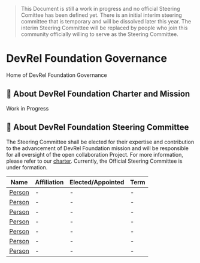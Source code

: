 > This Document is still a work in progress and no official Steering Comittee has been defined yet.
> There is an initial interim steering committee that is temporary and will be dissolved later this year.
> The interim Steering Committee will be replaced by people who join this community officially willing to serve as the Steering Committee.

# DevRel Foundation Governance
Home of DevRel Foundation Governance

## 📝 About DevRel Foundation Charter and Mission

Work in Progress

## 🧭 About DevRel Foundation Steering Committee 

The Steering Committee shall be elected for their expertise and contribution to the advancement of DevRel Foundation mission and will be responsible for all oversight of the open collaboration Project. For more information, please refer to our [charter]().
Currently, the Official Steering Committee is under formation.

| Name | Affiliation | Elected/Appointed | Term |
| --- | --- | --- | --- |
| [Person]() | - | - | - |
| [Person]() | - | - | - |
| [Person]() | - | - | - |
| [Person]() | - | - | - |
| [Person]() | - | - | - |
| [Person]() | - | - | - |
| [Person]() | - | - | - |


